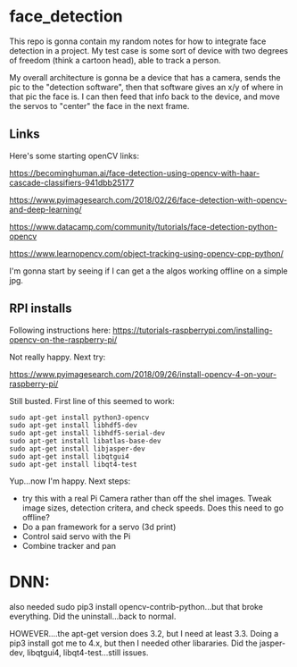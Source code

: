 # face_detection
This repo is gonna contain my random notes for how to integrate face detection in a project.  My test case is some sort of device with two degrees of freedom (think a cartoon head), able to track a person.

My overall architecture is gonna be a device that has a camera, sends the pic to the "detection software", then that software gives an x/y of where in that pic the face is.  I can then feed that info back to the device, and move the servos to "center" the face in the next frame.

## Links
Here's some starting openCV links:

https://becominghuman.ai/face-detection-using-opencv-with-haar-cascade-classifiers-941dbb25177

https://www.pyimagesearch.com/2018/02/26/face-detection-with-opencv-and-deep-learning/

https://www.datacamp.com/community/tutorials/face-detection-python-opencv

https://www.learnopencv.com/object-tracking-using-opencv-cpp-python/

I'm gonna start by seeing if I can get a the algos working offline on a simple jpg.

## RPI installs
Following instructions here:
https://tutorials-raspberrypi.com/installing-opencv-on-the-raspberry-pi/

Not really happy.  Next try:

https://www.pyimagesearch.com/2018/09/26/install-opencv-4-on-your-raspberry-pi/

Still busted.  First line of this seemed to work:
```
sudo apt-get install python3-opencv
sudo apt-get install libhdf5-dev
sudo apt-get install libhdf5-serial-dev
sudo apt-get install libatlas-base-dev
sudo apt-get install libjasper-dev 
sudo apt-get install libqtgui4 
sudo apt-get install libqt4-test
```
Yup...now I'm happy.  Next steps:
* try this with a real Pi Camera rather than off the shel images.  Tweak image sizes, detection critera, and check speeds.  Does this need to go offline?
* Do a pan framework for a servo (3d print)
* Control said servo with the Pi
* Combine tracker and pan

# DNN:
also needed sudo pip3 install opencv-contrib-python...but that broke everything.
Did the uninstall...back to normal.

HOWEVER....the apt-get version does 3.2, but I need at least 3.3.  Doing a pip3 install got me to 4.x, but then I needed other libararies.  Did the jasper-dev, libqtgui4, libqt4-test...still issues.
